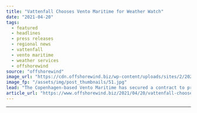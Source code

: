 ```yaml
---
title: "Vattenfall Chooses Vento Maritime for Weather Watch"
date: "2021-04-20"
tags: 
  - featured
  - headlines
  - press releases
  - regional news
  - vattenfall
  - vento maritime
  - weather services
  - offshorewind
source: "offshorewind"
image_url: "https://cdn.offshorewind.biz/wp-content/uploads/sites/2/2021/04/20132504/Vattenfall-Appoints-Vento-Maritime-for-Weather-Watch.jpg"
image_fp: "/assets/img/post_thumbnails/51.jpg"
lead: "The Copenhagen-based Vento Maritime has secured a contract to provide weather services for Vattenfall&#8217;s"
article_url: "https://www.offshorewind.biz/2021/04/20/vattenfall-chooses-vento-maritime-for-weather-watch/"
---
```


---
